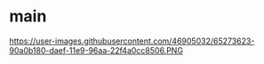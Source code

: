 # main

https://user-images.githubusercontent.com/46905032/65273623-90a0b180-daef-11e9-96aa-22f4a0cc8506.PNG
